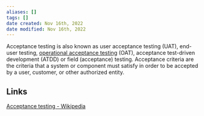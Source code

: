```yaml
---
aliases: []
tags: []
date created: Nov 16th, 2022
date modified: Nov 16th, 2022
---
```

Acceptance testing is also known as user acceptance testing (UAT), end-user testing, [operational acceptance testing](https://en.wikipedia.org/wiki/Operational_acceptance_testing "Operational acceptance testing") (OAT), acceptance test-driven development (ATDD) or field (acceptance) testing. Acceptance criteria are the criteria that a system or component must satisfy in order to be accepted by a user, customer, or other authorized entity.

## Links
[Acceptance testing - Wikipedia](https://en.wikipedia.org/wiki/Acceptance_testing)